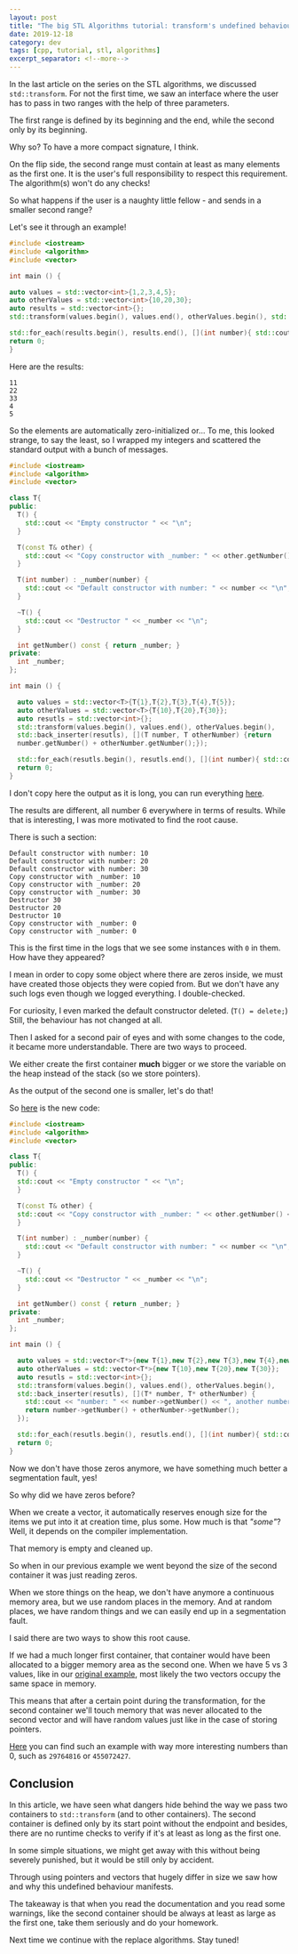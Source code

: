 ```yaml
---
layout: post
title: "The big STL Algorithms tutorial: transform's undefined behaviour"
date: 2019-12-18
category: dev
tags: [cpp, tutorial, stl, algorithms]
excerpt_separator: <!--more-->
---
```

In the last article on the series on the STL algorithms, we discussed `std::transform`. For not the first time, we saw an interface where the user has to pass in two ranges with the help of three parameters.
<!--more-->
The first range is defined by its beginning and the end, while the second only by its beginning.

Why so? To have a more compact signature, I think.

On the flip side, the second range must contain at least as many elements as the first one. It is the user's full responsibility to respect this requirement. The algorithm(s) won't do any checks!

So what happens if the user is a naughty little fellow - and sends in a smaller second range?

Let's see it through an example!

```cpp
#include <iostream>
#include <algorithm>
#include <vector>

int main () { 

auto values = std::vector<int>{1,2,3,4,5};
auto otherValues = std::vector<int>{10,20,30};
auto results = std::vector<int>{};
std::transform(values.begin(), values.end(), otherValues.begin(), std::back_inserter(results), [](int number, int otherNumber) {return number+otherNumber;});

std::for_each(results.begin(), results.end(), [](int number){ std::cout << number << "\n";});
return 0;
}
```

Here are the results:
```
11
22
33
4
5
```

So the elements are automatically zero-initialized or... To me, this looked strange, to say the least, so I wrapped my integers and scattered the standard output with a bunch of messages.

```cpp
#include <iostream>
#include <algorithm>
#include <vector>

class T{
public:
  T() {
    std::cout << "Empty constructor " << "\n";
  }

  T(const T& other) {
    std::cout << "Copy constructor with _number: " << other.getNumber() << "\n";
  }

  T(int number) : _number(number) {
    std::cout << "Default constructor with number: " << number << "\n";
  }

  ~T() {
    std::cout << "Destructor " << _number << "\n";
  }

  int getNumber() const { return _number; }
private:
  int _number;
};

int main () { 

  auto values = std::vector<T>{T{1},T{2},T{3},T{4},T{5}};
  auto otherValues = std::vector<T>{T{10},T{20},T{30}};
  auto resutls = std::vector<int>{};
  std::transform(values.begin(), values.end(), otherValues.begin(), 
  std::back_inserter(resutls), [](T number, T otherNumber) {return 
  number.getNumber() + otherNumber.getNumber();});

  std::for_each(resutls.begin(), resutls.end(), [](int number){ std::cout << number << "\n";});
  return 0;
}
```

I don't copy here the output as it is long, you can run everything [here](http://coliru.stacked-crooked.com/a/d4ae736a454083b0).

The results are different, all number 6 everywhere in terms of results. While that is interesting, I was more motivated to find the root cause.

There is such a section:
```
Default constructor with number: 10
Default constructor with number: 20
Default constructor with number: 30
Copy constructor with _number: 10
Copy constructor with _number: 20
Copy constructor with _number: 30
Destructor 30
Destructor 20
Destructor 10
Copy constructor with _number: 0
Copy constructor with _number: 0
```

This is the first time in the logs that we see some instances with `0` in them. How have they appeared?

I mean in order to copy some object where there are zeros inside, we must have created those objects they were copied from. But we don't have any such logs even though we logged everything. I double-checked.

For curiosity, I even marked the default constructor deleted. (`T() = delete;`) Still, the behaviour has not changed at all.

Then I asked for a second pair of eyes and with some changes to the code, it became more understandable. There are two ways to proceed.

We either create the first container __much__ bigger or we store the variable on the heap instead of the stack (so we store pointers).

As the output of the second one is smaller, let's do that!

So [here](http://coliru.stacked-crooked.com/a/436ae3e23b81156f) is the new code:

```cpp
#include <iostream>
#include <algorithm>
#include <vector>

class T{
public:
  T() {
  std::cout << "Empty constructor " << "\n";
  }

  T(const T& other) {
  std::cout << "Copy constructor with _number: " << other.getNumber() << "\n";
  }

  T(int number) : _number(number) {
    std::cout << "Default constructor with number: " << number << "\n";
  }

  ~T() {
    std::cout << "Destructor " << _number << "\n";
  }

  int getNumber() const { return _number; }
private:
  int _number;
};

int main () { 

  auto values = std::vector<T*>{new T{1},new T{2},new T{3},new T{4},new T{5}};
  auto otherValues = std::vector<T*>{new T{10},new T{20},new T{30}};
  auto resutls = std::vector<int>{};
  std::transform(values.begin(), values.end(), otherValues.begin(), 
  std::back_inserter(resutls), [](T* number, T* otherNumber) {
    std::cout << "number: " << number->getNumber() << ", another number: " << otherNumber->getNumber() << '\n';
    return number->getNumber() + otherNumber->getNumber();
  });

  std::for_each(resutls.begin(), resutls.end(), [](int number){ std::cout << number << "\n";});
  return 0;
}
```

Now we don't have those zeros anymore, we have something much better a segmentation fault, yes!

So why did we have zeros before?

When we create a vector, it automatically reserves enough size for the items we put into it at creation time, plus some. How much is that _"some"_? Well, it depends on the compiler implementation.

That memory is empty and cleaned up.

So when in our previous example we went beyond the size of the second container it was just reading zeros.

When we store things on the heap, we don't have anymore a continuous memory area, but we use random places in the memory. And at random places, we have random things and we can easily end up in a segmentation fault.

I said there are two ways to show this root cause.

If we had a much longer first container, that container would have been allocated to a bigger memory area as the second one. When we have 5 vs 3 values, like in our [original example](http://coliru.stacked-crooked.com/a/d4ae736a454083b0), most likely the two vectors occupy the same space in memory.

This means that after a certain point during the transformation, for the second container we'll touch memory that was never allocated to the second vector and will have random values just like in the case of storing pointers.

[Here](http://coliru.stacked-crooked.com/) you can find such an example with way more interesting numbers than 0, such as `29764816` or `455072427`.

## Conclusion

In this article, we have seen what dangers hide behind the way we pass two containers to `std::transform` (and to other containers). The second container is defined only by its start point without the endpoint and besides, there are no runtime checks to verify if it's at least as long as the first one.

In some simple situations, we might get away with this without being severely punished, but it would be still only by accident. 

Through using pointers and vectors that hugely differ in size we saw how and why this undefined behaviour manifests.

The takeaway is that when you read the documentation and you read some warnings, like the second container should be always at least as large as the first one, take them seriously and do your homework.

Next time we continue with the replace algorithms. Stay tuned!